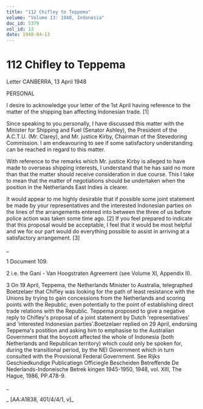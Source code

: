 ```yaml
---
title: "112 Chifley to Teppema"
volume: "Volume 13: 1948, Indonesia"
doc_id: 5379
vol_id: 13
date: 1948-04-13
---
```


# 112 Chifley to Teppema

Letter CANBERRA, 13 April 1948

PERSONAL

I desire to acknowledge your letter of the 1st April having reference to the matter of the shipping ban affecting Indonesian trade. [1]

Since speaking to you personally, I have discussed this matter with the Minister for Shipping and Fuel (Senator Ashley), the President of the A.C.T.U. (Mr. Clarey), and Mr. justice Kirby, Chairman of the Stevedoring Commission. I am endeavouring to see if some satisfactory understanding can be reached in regard to this matter.

With reference to the remarks which Mr. justice Kirby is alleged to have made to overseas shipping interests, I understand that he has said no more than that the matter should receive consideration in due course. This I take to mean that the matter of negotiations should be undertaken when the position in the Netherlands East Indies is clearer.

It would appear to me highly desirable that if possible some joint statement be made by your representatives and the interested Indonesian parties on the lines of the arrangements entered into between the three of us before police action was taken some time ago. [2] If you feel prepared to indicate that this proposal would be acceptable, I feel that it would be most helpful and we for our part would do everything possible to assist in arriving at a satisfactory arrangement. [3]

_

1 Document 109.

2 i.e. the Gani - Van Hoogstraten Agreement (see Volume XI, Appendix II).

3 On 19 April, Teppema, the Netherlands Minister to Australia, telegraphed Boetzelaer that Chifley was looking for the path of least resistance with the Unions by trying to gain concessions from the Netherlands and scoring points with the Republic, even potentially to the point of establishing direct trade relations with the Republic. Teppema proposed to give a negative reply to Chifley's proposal of a joint statement by Dutch 'representatives' and 'interested Indonesian parties'.Boetzelaer replied on 29 April, endorsing Teppema's postition and asking him to emphasise to the Australian Government that the boycott affected the whole of Indonesia (both Netherlands and Republican territory) which could only be spoken for, during the transitional period, by the NEI Government which in turn consulted with the Provisional Federal Government. See Rijks Geschiedkundige Publicatiegn Officiegle Bescheiden Betreffende De Nederlands-Indoneische Betrek kingen 1945-1950, 1948, vol. XIII, The Hague, 1986, PP.478-9.

_

_ [AA:A1838, 401/4/4/1, v]_
